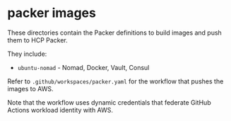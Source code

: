 # packer images

These directories contain the Packer definitions to build images and push them
to HCP Packer.

They include:

* `ubuntu-nomad` - Nomad, Docker, Vault, Consul

Refer to `.github/workspaces/packer.yaml` for the workflow
that pushes the images to AWS.

Note that the workflow uses dynamic credentials that federate GitHub
Actions workload identity with AWS.